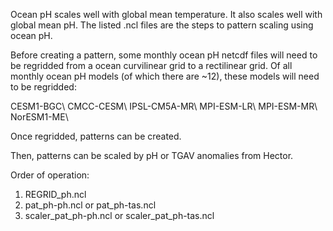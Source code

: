 Ocean pH scales well with global mean temperature.  It also scales well with global mean pH.  The listed .ncl files are the steps to pattern scaling using ocean pH.

Before creating a pattern, some monthly ocean pH netcdf files will need to be regridded from a ocean curvilinear grid to a rectilinear grid.  Of all monthly ocean pH models (of which there are ~12), these models will need to be regridded:

CESM1-BGC\\
CMCC-CESM\\
IPSL-CM5A-MR\\
MPI-ESM-LR\\
MPI-ESM-MR\\
NorESM1-ME\\

Once regridded, patterns can be created.

Then, patterns can be scaled by pH or TGAV anomalies from Hector.


Order of operation:
1. REGRID_ph.ncl
2.  pat_ph-ph.ncl or pat_ph-tas.ncl
3.  scaler_pat_ph-ph.ncl or scaler_pat_ph-tas.ncl

 
